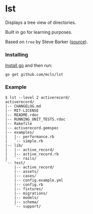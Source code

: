 # lst

Displays a tree view of directories.

Built in go for learning purposes.

Based on `tree` by Steve Barker 
([source](http://mama.indstate.edu/users/ice/tree/)).

### Installing

[Install go](http://golang.org/) and then run:

```
go get github.com/mcls/lst
```

### Example

```
$ lst --level 2 activerecord/
activerecord/
|-- CHANGELOG.md
|-- MIT-LICENSE
|-- README.rdoc
|-- RUNNING_UNIT_TESTS.rdoc
|-- Rakefile
|-- activerecord.gemspec
|-- examples/
|   |-- performance.rb
|   `-- simple.rb
|-- lib/
|   |-- active_record/
|   |-- active_record.rb
|   `-- rails/
`-- test/
    |-- active_record/
    |-- assets/
    |-- cases/
    |-- config.example.yml
    |-- config.rb
    |-- fixtures/
    |-- migrations/
    |-- models/
    |-- schema/
    `-- support/
```
